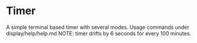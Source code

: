 # Timer

A simple terminal based timer with several modes.
Usage commands under display/help/help.md
NOTE: timer drifts by 6 seconds for every 100 minutes.
